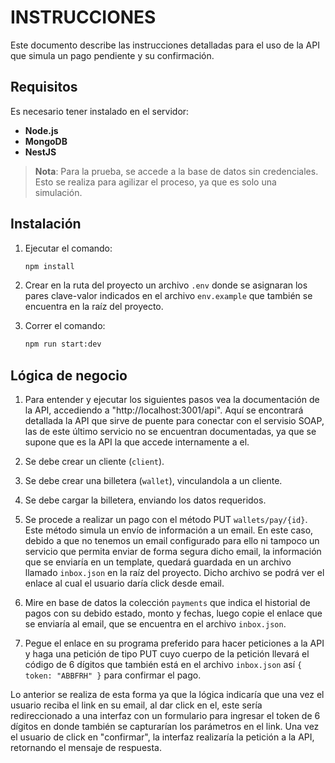 # INSTRUCCIONES

Este documento describe las instrucciones detalladas para el uso de la API que simula un pago pendiente y su confirmación.

## Requisitos

Es necesario tener instalado en el servidor:
- **Node.js**
- **MongoDB**
- **NestJS**

> **Nota**: Para la prueba, se accede a la base de datos sin credenciales. Esto se realiza para agilizar el proceso, ya que es solo una simulación.

## Instalación

1. Ejecutar el comando:

   ```bash
   npm install

2. Crear en la ruta del proyecto un archivo ```.env``` donde se asignaran los pares clave-valor indicados en el archivo ```env.example``` que también se encuentra en la raíz del proyecto.

3. Correr el comando: 
   ```bash
   npm run start:dev

## Lógica de negocio
1. Para entender y ejecutar los siguientes pasos vea la documentación de la API, accediendo a "http://localhost:3001/api". Aquí se encontrará detallada la API que sirve de puente para conectar con el servisio SOAP, las de este último servicio no se encuentran documentadas, ya que se supone que es la API la que accede internamente a el.

2. Se debe crear un cliente (```client```).

3. Se debe crear una billetera (```wallet```), vinculandola a un cliente.

4. Se debe cargar la billetera, enviando los datos requeridos.

5. Se procede a realizar un pago con el método PUT ```wallets/pay/{id}```. Este método simula un envío de información a un email. En este caso, debido a que no tenemos un email configurado para ello ni tampoco un servicio que permita enviar de forma segura dicho email, la información que se enviaría en un template, quedará guardada en un archivo llamado ```inbox.json``` en la raíz del proyecto. Dicho archivo se podrá ver el enlace al cual el usuario daría click desde email.

6. Mire en base de datos la colección ```payments``` que indica el historial de pagos con su debido estado, monto y fechas, luego copie el enlace que se enviaría al email, que se encuentra en el archivo ```inbox.json```.

7. Pegue el enlace en su programa preferido para hacer peticiones a la API y haga una petición de tipo PUT cuyo cuerpo de la petición llevará el código de 6 dígitos que también está en el archivo ```inbox.json``` así ```{ token: "ABBFRH" }``` para confirmar el pago.

Lo anterior se realiza de esta forma ya que la lógica indicaría que una vez el usuario reciba el link en su email, al dar click en el, este sería redireccionado a una interfaz con un formulario para ingresar el token de 6 dígitos en donde también se capturarían los parámetros en el link. Una vez el usuario de click en "confirmar", la interfaz realizaría la petición a la API, retornando el mensaje de respuesta.